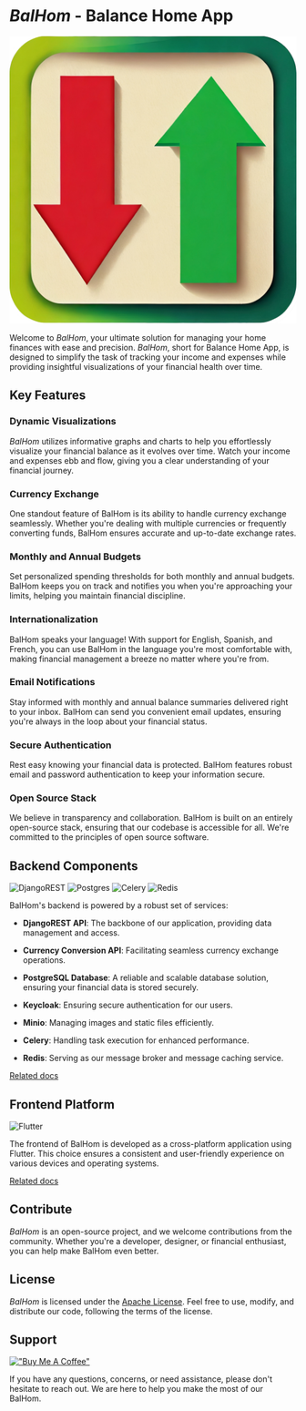 # *BalHom* - Balance Home App

![Alt text](./balhom_icon.png?raw=true "")

Welcome to *BalHom*, your ultimate solution for managing your home finances with ease and precision. *BalHom*, short for Balance Home App, is designed to simplify the task of tracking your income and expenses while providing insightful visualizations of your financial health over time.

## Key Features

### Dynamic Visualizations

*BalHom* utilizes informative graphs and charts to help you effortlessly visualize your financial balance as it evolves over time. Watch your income and expenses ebb and flow, giving you a clear understanding of your financial journey.

### Currency Exchange

One standout feature of BalHom is its ability to handle currency exchange seamlessly. Whether you're dealing with multiple currencies or frequently converting funds, BalHom ensures accurate and up-to-date exchange rates.

### Monthly and Annual Budgets
Set personalized spending thresholds for both monthly and annual budgets. BalHom keeps you on track and notifies you when you're approaching your limits, helping you maintain financial discipline.

### Internationalization

BalHom speaks your language! With support for English, Spanish, and French, you can use BalHom in the language you're most comfortable with, making financial management a breeze no matter where you're from.

### Email Notifications
Stay informed with monthly and annual balance summaries delivered right to your inbox. BalHom can send you convenient email updates, ensuring you're always in the loop about your financial status.

### Secure Authentication
Rest easy knowing your financial data is protected. BalHom features robust email and password authentication to keep your information secure.

### Open Source Stack
We believe in transparency and collaboration. BalHom is built on an entirely open-source stack, ensuring that our codebase is accessible for all. We're committed to the principles of open source software.

## Backend Components

![DjangoREST](https://img.shields.io/badge/DJANGO-REST-ff1709?style=for-the-badge&logo=django&logoColor=white&color=ff1709&labelColor=gray)
![Postgres](https://img.shields.io/badge/postgres-%23316192.svg?style=for-the-badge&logo=postgresql&logoColor=white)
![Celery](https://a11ybadges.com/badge?logo=celery)
![Redis](https://img.shields.io/badge/redis-%23DD0031.svg?style=for-the-badge&logo=redis&logoColor=white)

BalHom's backend is powered by a robust set of services:

- **DjangoREST API**: The backbone of our application, providing data management and access.

- **Currency Conversion API**: Facilitating seamless currency exchange operations.

- **PostgreSQL Database**: A reliable and scalable database solution, ensuring your financial data is stored securely.

- **Keycloak**: Ensuring secure authentication for our users.

- **Minio**: Managing images and static files efficiently.

- **Celery**: Handling task execution for enhanced performance.

- **Redis**: Serving as our message broker and message caching service.

[Related docs](https://github.com/balhom/balhom-djangorest-api/README.md)

## Frontend Platform

![Flutter](https://img.shields.io/badge/Flutter-%2302569B.svg?style=for-the-badge&logo=Flutter&logoColor=white)

The frontend of BalHom is developed as a cross-platform application using Flutter. This choice ensures a consistent and user-friendly experience on various devices and operating systems.

[Related docs](https://github.com/balhom/balhom-flutter-ui/README.md)

## Contribute

*BalHom* is an open-source project, and we welcome contributions from the community. Whether you're a developer, designer, or financial enthusiast, you can help make BalHom even better.

## License

*BalHom* is licensed under the [Apache License](link_to_license). Feel free to use, modify, and distribute our code, following the terms of the license.

## Support

[!["Buy Me A Coffee"](https://www.buymeacoffee.com/assets/img/custom_images/orange_img.png)](https://www.buymeacoffee.com/FabboMaster)

If you have any questions, concerns, or need assistance, please don't hesitate to reach out. We are here to help you make the most of our BalHom.